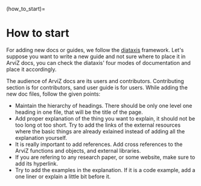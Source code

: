 (how_to_start)=
# How to start

For adding new docs or guides, we follow the [diataxis](https://diataxis.fr/) framework. Let's suppose you want to write a new guide and not sure where to place it in ArviZ docs, you can check the diataxis' four modes of documentation and place it accordingly.

The audience of ArviZ docs are its users and contributors. Contributing section is for contributors, sand user guide is for users. While adding the new doc files, follow the given points:

* Maintain the hierarchy of headings. There should be only one level one heading in one file, that will be the title of the page.
* Add proper explanation of the thing you want to explain, it should not be too long ot too short. Try to add the links of the external resources where the basic things are already exlained instead of adding all the explanation yourself.
* It is really important to add references. Add cross references to the ArviZ functions and objects, and external libraries.
* If you are refering to any research paper, or some website, make sure to add its hyperlink.
* Try to add the examples in the explanation. If it is a code example, add a one liner or explain a little bit before it.

